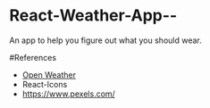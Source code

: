 # React-Weather-App--
An app to help you figure out what you should wear.

#References
- [Open Weather](https://openweathermap.org/)
- React-Icons
- https://www.pexels.com/
